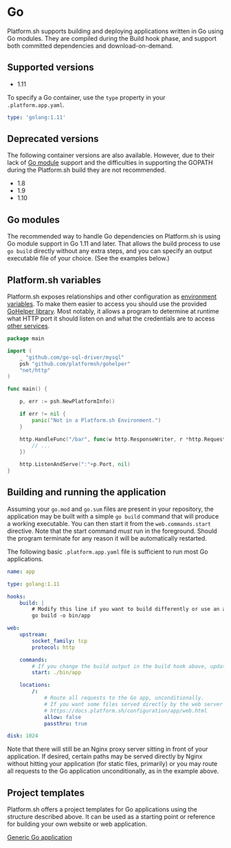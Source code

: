 # Go

Platform.sh supports building and deploying applications written in Go using Go modules.  They are compiled during the Build hook phase, and support both committed dependencies and download-on-demand.

## Supported versions

* 1.11

To specify a Go container, use the `type` property in your `.platform.app.yaml`.

```yaml
type: 'golang:1.11'
```

## Deprecated versions

The following container versions are also available.  However, due to their lack of [Go module](https://golang.org/cmd/go/#hdr-Modules__module_versions__and_more) support and the difficulties in supporting the GOPATH during the Platform.sh build they are not recommended.

* 1.8
* 1.9
* 1.10

## Go modules

The recommended way to handle Go dependencies on Platform.sh is using Go module support in Go 1.11 and later.  That allows the build process to use `go build` directly without any extra steps, and you can specify an output executable file of your choice.  (See the examples below.)

## Platform.sh variables

Platform.sh exposes relationships and other configuration as [environment variables](/development/variables.md).  To make them easier to access you should use the provided [GoHelper library](https://github.com/platformsh/gohelper).  Most notably, it allows a program to determine at runtime what HTTP port it should listen on and what the credentials are to access [other services](/configuration/services.md).

```go
package main

import (
	_ "github.com/go-sql-driver/mysql"
	psh "github.com/platformsh/gohelper"
	"net/http"
)

func main() {

	p, err := psh.NewPlatformInfo()

	if err != nil {
		panic("Not in a Platform.sh Environment.")
	}

	http.HandleFunc("/bar", func(w http.ResponseWriter, r *http.Request) {
		// ...
	})

	http.ListenAndServe(":"+p.Port, nil)
}
```

## Building and running the application

Assuming your `go.mod` and `go.sum` files are present in your repository, the application may be built with a simple `go build` command that will produce a working executable.  You can then start it from the `web.commands.start` directive.  Note that the start command _must_ run in the foreground. Should the program terminate for any reason it will be automatically restarted.

The following basic `.platform.app.yaml` file is sufficient to run most Go applications.

```yaml
name: app

type: golang:1.11

hooks:
    build: |
        # Modify this line if you want to build differently or use an alternate name for your executable.
        go build -o bin/app

web:
    upstream:
        socket_family: tcp
        protocol: http

    commands:
        # If you change the build output in the build hook above, update this line as well.
        start: ./bin/app

    locations:
        /:
            # Route all requests to the Go app, unconditionally.
            # If you want some files served directly by the web server without hitting Go, see
            # https://docs.platform.sh/configuration/app/web.html
            allow: false
            passthru: true

disk: 1024
```

Note that there will still be an Nginx proxy server sitting in front of your application.  If desired, certain paths may be served directly by Nginx without hitting your application (for static files, primarily) or you may route all requests to the Go application unconditionally, as in the example above.


## Project templates

Platform.sh offers a project templates for Go applications using the structure described above.  It can be used as a starting point or reference for building your own website or web application.

[Generic Go application](https://github.com/platformsh/template-golang)
